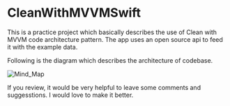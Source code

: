 # CleanWithMVVMSwift

This is a practice project which basically describes the use of Clean with MVVM code architecture pattern.
The app uses an open source api to feed it with the example data.

Following is the diagram which describes the architecture of codebase.

![Mind_Map](https://user-images.githubusercontent.com/72646401/162584517-b9a13a62-9c4c-47c8-a202-6b450f2ba7fd.jpg)

If you review, it would be very helpful to leave some comments and suggesstions. I would love to make it better.
